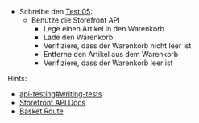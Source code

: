 * Schreibe den [Test 05](../tests/05.spec.ts):
  * Benutze die Storefront API
    * Lege einen Artikel in den Warenkorb
    * Lade den Warenkorb
    * Verifiziere, dass der Warenkorb nicht leer ist
    * Entferne den Artikel aus dem Warenkorb
    * Verifiziere, dass der Warenkorb leer ist

Hints:
* [api-testing#writing-tests](https://playwright.dev/docs/api-testing#writing-tests)
* [Storefront API Docs](https://portal.bergfreunde.de/wiki/display/ENG/Storefront+API)
* [Basket Route](https://portal.bergfreunde.de/wiki/pages/viewpage.action?pageId=151030727)
